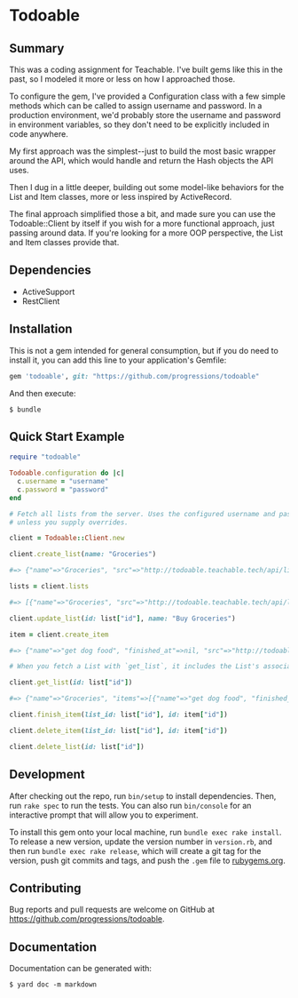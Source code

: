 # Todoable

## Summary

This was a coding assignment for Teachable. I've built gems like this in the
past, so I modeled it more or less on how I approached those.

To configure the gem, I've provided a Configuration class with a few simple
methods which can be called to assign username and password. In a
production environment, we'd probably store the username and password in
environment variables, so they don't need to be explicitly included in
code anywhere.

My first approach was the simplest--just to build the most basic wrapper around
the API, which would handle and return the Hash objects the API uses.

Then I dug in a little deeper, building out some model-like behaviors for the
List and Item classes, more or less inspired by ActiveRecord.

The final approach simplified those a bit, and made sure you can use the
Todoable::Client by itself if you wish for a more functional approach,
just passing around data. If you're looking for a more OOP perspective, the
List and Item classes provide that.

## Dependencies

- ActiveSupport
- RestClient

## Installation

This is not a gem intended for general consumption, but if you do need to
install it, you can add this line to your application's Gemfile:

```ruby
gem 'todoable', git: "https://github.com/progressions/todoable"
```

And then execute:

    $ bundle

## Quick Start Example

```ruby
require "todoable"

Todoable.configuration do |c|
  c.username = "username"
  c.password = "password"
end

# Fetch all lists from the server. Uses the configured username and password
# unless you supply overrides.

client = Todoable::Client.new

client.create_list(name: "Groceries")

#=> {"name"=>"Groceries", "src"=>"http://todoable.teachable.tech/api/lists/...", "id"=>"..."}

lists = client.lists

#=> [{"name"=>"Groceries", "src"=>"http://todoable.teachable.tech/api/lists/...", "id"=>"..."}, {"name"=>"Death List", "src"=>"http://todoable.teachable.tech/api/lists/...", "id"=>"..."}, {"name"=>"Shopping", "src"=>"http://todoable.teachable.tech/api/lists/...", "id"=>"..."}, {"name"=>"Birthday List", "src"=>"http://todoable.teachable.tech/api/lists/...", "id"=>"..."}]

client.update_list(id: list["id"], name: "Buy Groceries")

item = client.create_item

#=> {"name"=>"get dog food", "finished_at"=>nil, "src"=>"http://todoable.teachable.tech/api/lists/98b2510c-0eb7-4316-bfef-d38c762b1ffb/items/bcf6443f-7231-4064-a607-667369792a77", "id"=>"bcf6443f-7231-4064-a607-667369792a77", "list_id"=>"98b2510c-0eb7-4316-bfef-d38c762b1ffb"}

# When you fetch a List with `get_list`, it includes the List's associated Items.

client.get_list(id: list["id"])

#=> {"name"=>"Groceries", "items"=>[{"name"=>"get dog food", "finished_at"=>nil, "src"=>"http://todoable.teachable.tech/api/lists/.../items/...", "id"=>"..."}], "id"=>"..."}

client.finish_item(list_id: list["id"], id: item["id"])

client.delete_item(list_id: list["id"], id: item["id"])

client.delete_list(id: list["id"])

```

## Development

After checking out the repo, run `bin/setup` to install dependencies. Then, run `rake spec` to run the tests. You can also run `bin/console` for an interactive prompt that will allow you to experiment.

To install this gem onto your local machine, run `bundle exec rake install`. To release a new version, update the version number in `version.rb`, and then run `bundle exec rake release`, which will create a git tag for the version, push git commits and tags, and push the `.gem` file to [rubygems.org](https://rubygems.org).

## Contributing

Bug reports and pull requests are welcome on GitHub at https://github.com/progressions/todoable.

## Documentation

Documentation can be generated with:

    $ yard doc -m markdown

